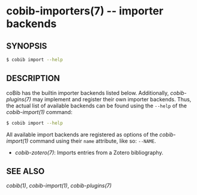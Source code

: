 cobib-importers(7) -- importer backends
=======================================

## SYNOPSIS

```bash
$ cobib import --help
```

## DESCRIPTION

coBib has the builtin importer backends listed below.
Additionally, *cobib-plugins(7)* may implement and register their own importer backends.
Thus, the actual list of available backends can be found using the `--help` of the *cobib-import(1)* command:
```bash
$ cobib import --help
```

All available import backends are registered as options of the *cobib-import(1)* command using their `name` attribute, like so: `--NAME`.

  * *cobib-zotero(7)*:
    Imports entries from a Zotero bibliography.

## SEE ALSO

*cobib(1)*, *cobib-import(1)*, *cobib-plugins(7)*

[//]: # ( vim: set ft=markdown tw=0: )
